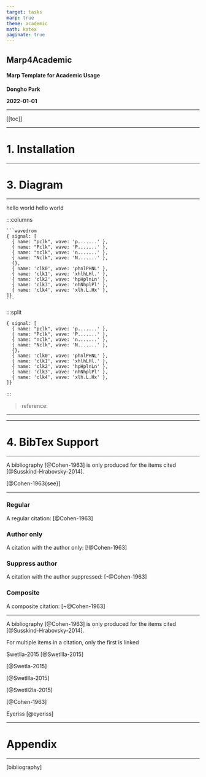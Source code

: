 ```yaml
---
target: tasks
marp: true
theme: academic
math: katex
paginate: true
---
```

<!-- _class: lead -->
<!-- _paginate: false -->
## Marp4Academic

#### Marp Template for Academic Usage

**Dongho Park**

**2022-01-01**


----
<!-- _header: Outline -->

[[toc]]

---
<!-- _class: chapter -->
<!-- _paginate: false -->

# **1. Installation**

---
<!-- _class: chapter -->
<!-- _paginate: false -->

# **3. Diagram**

---
<!-- _header: Wavedrom Example -->

hello world
hello world

:::columns


    ```wavedrom
    { signal: [
      { name: "pclk", wave: 'p.......' },
      { name: "Pclk", wave: 'P.......' },
      { name: "nclk", wave: 'n.......' },
      { name: "Nclk", wave: 'N.......' },
      {},
      { name: 'clk0', wave: 'phnlPHNL' },
      { name: 'clk1', wave: 'xhlhLHl.' },
      { name: 'clk2', wave: 'hpHplnLn' },
      { name: 'clk3', wave: 'nhNhplPl' },
      { name: 'clk4', wave: 'xlh.L.Hx' },
    ]}
    ```


:::split

```wavedrom
{ signal: [
  { name: "pclk", wave: 'p.......' },
  { name: "Pclk", wave: 'P.......' },
  { name: "nclk", wave: 'n.......' },
  { name: "Nclk", wave: 'N.......' },
  {},
  { name: 'clk0', wave: 'phnlPHNL' },
  { name: 'clk1', wave: 'xhlhLHl.' },
  { name: 'clk2', wave: 'hpHplnLn' },
  { name: 'clk3', wave: 'nhNhplPl' },
  { name: 'clk4', wave: 'xlh.L.Hx' },
]}
```

:::

> reference: 
---
<!-- _header: Wavedrom Example -->



---
<!-- _class: chapter -->
<!-- _paginate: false -->

# **4. BibTex Support**

---
<!-- _header: bibtex Example -->

A bibliography [@Cohen-1963] is only produced for the items cited [@Susskind-Hrabovsky-2014].

[@Cohen-1963{see}]

---
<!-- _header: bibtex Type -->

### Regular

A regular citation: [@Cohen-1963]

### Author only

A citation with the author only: [!@Cohen-1963]

### Suppress author

A citation with the author suppressed: [-@Cohen-1963]

### Composite

A composite citation: [~@Cohen-1963]


---
<!-- _header: Anchor Tag -->

A bibliography [@Cohen-1963] is only produced for the items cited [@Susskind-Hrabovsky-2014].

For multiple items in a citation, only the first is linked

Swetlla-2015 [@Swetllla-2015]

[@Swetla-2015]

[@Swetllla-2015]

[@Swetll2la-2015]

[@Cohen-1963]

Eyeriss [@eyeriss]

---
<!-- _class: chapter -->
<!-- _paginate: false -->

# **Appendix**

---
<!-- _header: Bibliography -->

[bibliography]





